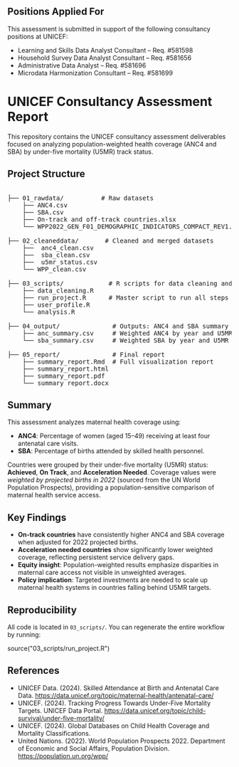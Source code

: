 ## Positions Applied For

This assessment is submitted in support of the following consultancy positions at UNICEF:

- Learning and Skills Data Analyst Consultant – Req. #581598  
- Household Survey Data Analyst Consultant – Req. #581656  
- Administrative Data Analyst – Req. #581696  
- Microdata Harmonization Consultant – Req. #581699  

# UNICEF Consultancy Assessment Report

This repository contains the UNICEF consultancy assessment deliverables focused on analyzing population-weighted health coverage (ANC4 and SBA) by under-five mortality (U5MR) track status.

## Project Structure

<pre>
  
├── 01_rawdata/          # Raw datasets
    ├── ANC4.csv          
    ├── SBA.csv
    ├── On-track and off-track countries.xlsx
    └── WPP2022_GEN_F01_DEMOGRAPHIC_INDICATORS_COMPACT_REV1.xlsx

├── 02_cleaneddata/       # Cleaned and merged datasets
    ├──  anc4_clean.csv
    ├──  sba_clean.csv
    ├──  u5mr_status.csv
    └── WPP_clean.csv

├── 03_scripts/            # R scripts for data cleaning and processing
    ├── data_cleaning.R
    ├── run_project.R      # Master script to run all steps
    ├── user_profile.R
    └── analysis.R

├── 04_output/              # Outputs: ANC4 and SBA summary
    ├── anc_summary.csv     # Weighted ANC4 by year and U5MR status
    └── sba_summary.csv     # Weighted SBA by year and U5MR status

├── 05_report/              # Final report
    ├── summary_report.Rmd  # Full visualization report
    ├── summary_report.html
    ├── summary_report.pdf
    └── summary_report.docx
</pre>


## Summary

This assessment analyzes maternal health coverage using:
- **ANC4**: Percentage of women (aged 15–49) receiving at least four antenatal care visits.
- **SBA**: Percentage of births attended by skilled health personnel.

Countries were grouped by their under-five mortality (U5MR) status: **Achieved**, **On Track**, and **Acceleration Needed**. Coverage values were *weighted by projected births in 2022* (sourced from the UN World Population Prospects), providing a population-sensitive comparison of maternal health service access.


## Key Findings

- **On-track countries** have consistently higher ANC4 and SBA coverage when adjusted for 2022 projected births.
- **Acceleration needed countries** show significantly lower weighted coverage, reflecting persistent service delivery gaps.
- **Equity insight**: Population-weighted results emphasize disparities in maternal care access not visible in unweighted averages.
- **Policy implication**: Targeted investments are needed to scale up maternal health systems in countries falling behind U5MR targets.


## Reproducibility

All code is located in `03_scripts/`. You can regenerate the entire workflow by running:

source("03_scripts/run_project.R")


## References

- UNICEF Data. (2024). Skilled Attendance at Birth and Antenatal Care Data. https://data.unicef.org/topic/maternal-health/antenatal-care/
- UNICEF. (2024). Tracking Progress Towards Under-Five Mortality Targets. UNICEF Data Portal. https://data.unicef.org/topic/child-survival/under-five-mortality/
- UNICEF. (2024). Global Databases on Child Health Coverage and Mortality Classifications.
- United Nations. (2022). World Population Prospects 2022. Department of Economic and Social Affairs, Population Division. https://population.un.org/wpp/
